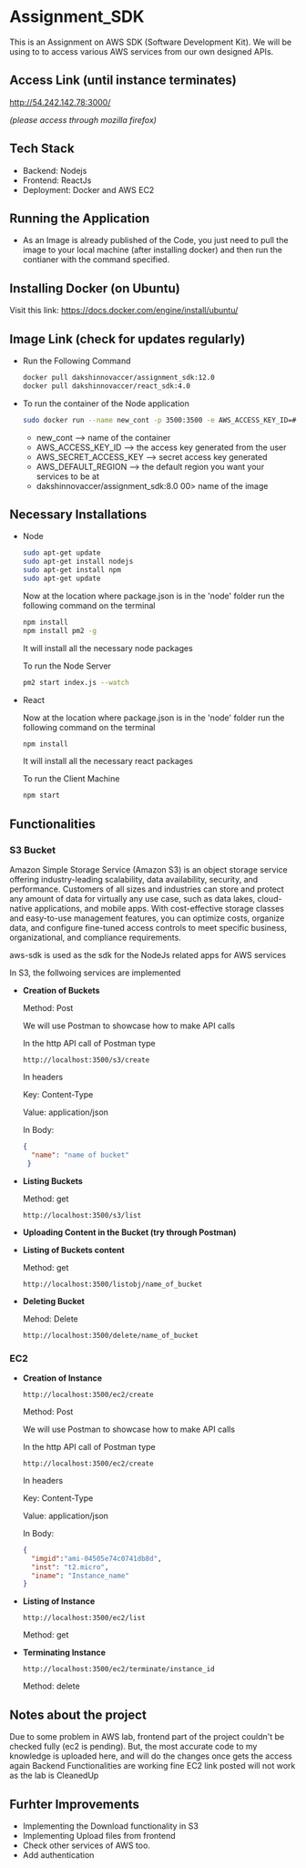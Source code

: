 # Assignment_SDK

This is an Assignment on AWS SDK (Software Development Kit). We will be using to to access various AWS services from our own designed APIs.

## Access Link (until instance terminates)

http://54.242.142.78:3000/

*(please access through mozilla firefox)*

## Tech Stack
* Backend: Nodejs
* Frontend: ReactJs
* Deployment: Docker and AWS EC2

## Running the Application
* As an Image is already published of the Code, you just need to pull the image to your local machine (after installing docker) and then run the contianer
  with the command specified.

## Installing Docker (on Ubuntu)
Visit this link: https://docs.docker.com/engine/install/ubuntu/

## Image Link (check for updates regularly)
* Run the Following Command
  ```bash
  docker pull dakshinnovaccer/assignment_sdk:12.0
  docker pull dakshinnovaccer/react_sdk:4.0
  ```
* To run the container of the Node application
  ```bash
  sudo docker run --name new_cont -p 3500:3500 -e AWS_ACCESS_KEY_ID=##### -e AWS_SECRET_ACCESS_KEY=#### -e AWS_DEFAULT_REGION=#### dakshinnovaccer/assignment_sdk:8.0
  ```
  * new_cont --> name of the container
  * AWS_ACCESS_KEY_ID --> the access key generated from the user
  * AWS_SECRET_ACCESS_KEY --> secret access key generated
  * AWS_DEFAULT_REGION --> the default region you want your services to be at
  * dakshinnovaccer/assignment_sdk:8.0 00> name of the image
  
  
## Necessary Installations
* Node
  ```bash
  sudo apt-get update
  sudo apt-get install nodejs
  sudo apt-get install npm
  sudo apt-get update
  ```
  Now at the location where package.json is in the 'node' folder run the following command on the terminal
  ```bash
  npm install
  npm install pm2 -g
  ```
  It will install all the necessary node packages
  
  To run the Node Server
  ```bash
  pm2 start index.js --watch
  ```

* React
  
  Now at the location where package.json is in the 'node' folder run the following command on the terminal
  ```bash
  npm install
  ```
  It will install all the necessary react packages
  
  To run the Client Machine
  ```bash
  npm start
  ```
  
## Functionalities
### S3 Bucket
Amazon Simple Storage Service (Amazon S3) is an object storage service offering industry-leading scalability, data availability, security, and performance. Customers of all sizes and industries can store and protect any amount of data for virtually any use case, such as data lakes, cloud-native applications, and mobile apps. With cost-effective storage classes and easy-to-use management features, you can optimize costs, organize data, and configure fine-tuned access controls to meet specific business, organizational, and compliance requirements.

aws-sdk is used as the sdk for the NodeJs related apps for AWS services

In S3, the follwoing services are implemented
* **Creation of Buckets**

  Method: Post
  
  We will use Postman to showcase how to make API calls
  
  In the http API call of Postman type 
  ```url
  http://localhost:3500/s3/create
  ```
  In headers
  
  Key: Content-Type
  
  Value: application/json
  
  In Body:
  ```json
  {
    "name": "name of bucket"
   }
  ```
  
  
* **Listing Buckets**

  Method: get
  ```url
  http://localhost:3500/s3/list
  ```
* **Uploading Content in the Bucket (try through Postman)**
  
* **Listing of Buckets content**
  
  Method: get
  ```url
  http://localhost:3500/listobj/name_of_bucket
  ```
* **Deleting Bucket**
  
  Mehod: Delete
  ```url
  http://localhost:3500/delete/name_of_bucket
  
### EC2

* **Creation of Instance**
  ```url
  http://localhost:3500/ec2/create
  ```
  Method: Post
  
  We will use Postman to showcase how to make API calls
  
  In the http API call of Postman type 
  ```url
  http://localhost:3500/ec2/create
  ```
  In headers
  
  Key: Content-Type
  
  Value: application/json
  
  In Body:
  ```json
  {
    "imgid":"ami-04505e74c0741db8d", 
    "inst": "t2.micro",
    "iname": "Instance_name"
  }
  ```
* **Listing of Instance**
  ```API
  http://localhost:3500/ec2/list
  ```
  Method: get
 
* **Terminating Instance** 
  ```API
  http://localhost:3500/ec2/terminate/instance_id
  ```
  Method: delete
 

 ## Notes about the project
 Due to some problem in AWS lab, frontend part of the project couldn't be checked fully (ec2 is pending). But, the most accurate code to my knowledge is
 uploaded here, and will do the changes once gets the access again
 Backend Functionalities are working fine
 EC2 link posted will not work as the lab is CleanedUp
 
 ## Furhter Improvements
 * Implementing the Download functionality in S3
 * Implementing Upload files from frontend
 * Check other services of AWS too.
 * Add authentication


